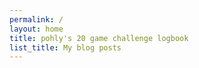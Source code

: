 ```yaml
---
permalink: /
layout: home
title: pohly's 20 game challenge logbook
list_title: My blog posts
---
```

